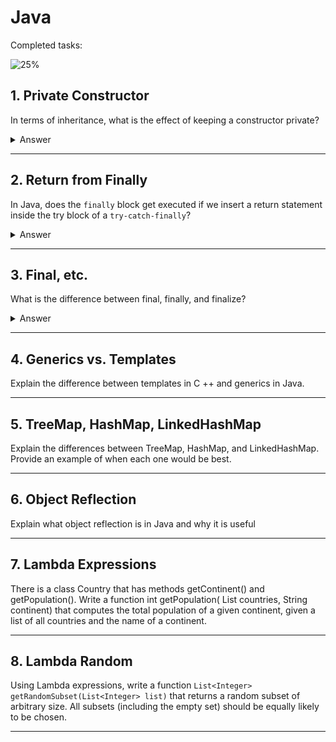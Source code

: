 # Java

Completed tasks:

![25%](https://progress-bar.xyz/25)

## 1. Private Constructor

In terms of inheritance, what is the effect of keeping a constructor private?

<details>
<summary>Answer</summary>

We can hide the constructor from the outside world, but we can still create an instance of the class using the internal
static class, for example.
Useful for creating a builder or singleton pattern.

#### Implementation

```java
public class MyClass {
    public int num = 1;

    private MyClass() {
    }

    private MyClass(int num) {
        this.num = num;
    }

    static class Builder extends MyClass {
        public Builder() {
            super(14);
        }
    }
}

public class Main {
    static void main(String[] args) {
        System.out.println(new MyClass.Builder().num); // 14
    }
}
```

</details>

<hr/>

## 2. Return from Finally

In Java, does the `finally` block get executed if we insert a return statement inside the try block of a
`try-catch-finally`?

<details>
<summary>Answer</summary>

Yes, the `finally` block will be executed anyway.
It is better shown in compiled bytecode.
If we have a return statement inside `finally` block, then we execute every branch,
store the result values, but always will return a statement in finally. If finally block doesn't have a return
statement,
then we will return the value from try or catch block.

#### Implementation

Original code:

```java
public class FinallyBlock {
    @SuppressWarnings("ConstantValue")
    int someExceptionMethod() {
        if (true) {
            throw new RuntimeException("Some exception");
        }
        return 42;
    }

    int someMethod() {
        return 42;
    }

    @SuppressWarnings({"finally", "ReturnInsideFinallyBlock"})
    int withFinallyBlock() {
        try {
            System.out.println("Executing someMethod");
            return someExceptionMethod();
        } catch (Exception exception) {
            System.out.println("Exception caught: " + exception.getMessage());
            return someMethod();
        } finally {
            System.out.println("Finally executed");
            return 0;
        }
    }

    static void main() {
        FinallyBlock finallyBlock = new FinallyBlock();
        System.out.println(finallyBlock.withFinallyBlock());
    }
}
```

Compiled bytecode:

```java
public class FinallyBlock {
    int someExceptionMethod() {
        throw new RuntimeException("Some exception");
    }

    int someMethod() {
        return 42;
    }

    @SuppressWarnings({"finally", "ReturnInsideFinallyBlock"})
    int withFinallyBlock() {
        try {
            System.out.println("Executing someMethod");
            int var1 = this.someExceptionMethod(); // return is erased
            // return this.someExceptionMethod();; // if finally block doesn't have a return statement
        } catch (Exception exception) {
            System.out.println("Exception caught: " + exception.getMessage());
            int var2 = this.someMethod(); // return is erased
            // return this.someMethod(); // if finally block doesn't have a return statement
        } finally {
            System.out.println("Finally executed");
            return 0; // always use finally return statement if present
        }
    }

    static void main() {
        FinallyBlock finallyBlock = new FinallyBlock();
        System.out.println(finallyBlock.withFinallyBlock());
    }
}
```

</details>

<hr/>

## 3. Final, etc.

What is the difference between final, finally, and finalize?

<details>
<summary>Answer</summary>

`final` - is a marker of a class or a method that can't be overridden.

`finally` - is a block of code that will be executed after `try-catch-finally` block.

`finalize` - is a method called when an object is garbage collected. Shall be used as a cleanup point. BUT it is marked
for removal in Java 9, it actually creates a number of issues with gc. So java has moved to another approach using `java.lang.ref.Cleaner` and `java.lang.ref.PhantomReference`.

#### Implementation

```java
public class FinalDifference {
    @SuppressWarnings({"removal", "FinalizeCalledExplicitly"})
    final void tryToFinalize() {
        System.out.println("Call to finalize");
        try {
            this.finalize();
        } catch (Throwable e) {
            throw new RuntimeException(e);
        } finally {
            System.out.println("Finalize finished");
        }
    }

    static void main() {
        FinalDifference finalDifference = new FinalDifference();
        finalDifference.tryToFinalize();
    }
}
```

</details>

<hr/>

## 4. Generics vs. Templates

Explain the difference between templates in C ++ and generics in Java.

<hr/>

## 5. TreeMap, HashMap, LinkedHashMap

Explain the differences between TreeMap, HashMap, and LinkedHashMap. Provide an example of when each one would be best.

<hr/>

## 6. Object Reflection

Explain what object reflection is in Java and why it is useful

<hr/>

## 7. Lambda Expressions

There is a class Country that has methods getContinent() and getPopulation(). Write a function int getPopulation(
List<Country> countries,
String continent) that computes the total population of a given continent, given a list of all countries and the name of
a continent.

<hr/>

## 8. Lambda Random

Using Lambda expressions, write a function `List<Integer> getRandomSubset(List<Integer> list)` that returns a random
subset of arbitrary
size. All subsets (including the empty set) should be equally likely to be chosen.

<hr/>
